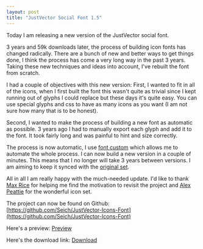 ```yaml
---
layout: post
title: "JustVector Social Font 1.5"
---
```


Today I am releasing a new version of the JustVector social font.

3 years and 59k downloads later, the process of building icon fonts has changed radically. There are a bunch of new and better ways to get things done, I think the process has come a very long way in the past 3 years. Taking these new techniques and ideas into account, I've rebuilt the font from scratch.

I had a couple of objectives with this new version: First, I wanted to fit in all of the icons, when I first built the font this wasn't quite as trivial since I kept running out of glyphs I could replace but these days it's quite easy. You can use special glyphs and css to have as many icons as you want (I am not sure how many that is to be honest).

Second, I wanted to make the process of building a new font as automatic as possible. 3 years ago I had to manually export each glyph and add it to the font. It took fairly long and was painful to hint and size correctly.

The process is now automatic, I use [font custom](http://fontcustom.com/) which allows me to automate the whole process. I can now build a new version in a couple of minutes. This means that I no longer will take 3 years between versions. I am aiming to keep it synced with the [original set](http://alexpeattie.com/projects/justvector_icons/).

All in all I am really happy with the much-needed update. I'd like to thank [Max Rice](http://www.maxrice.com/) for helping me find the motivation to revisit the project and [Alex Peattie](http://alexpeattie.com) for the wonderful icon set.

The project can now be found on Github: [https://github.com/Seich/JustVector-Icons-Font](https://github.com/Seich/JustVector-Icons-Font)

Here's a preview: [Preview](/files/2014-09-15-just-vector-social-font/index.html)

Here's the download link: [Download](http://cl.ly/203m2e0n1J2K)
